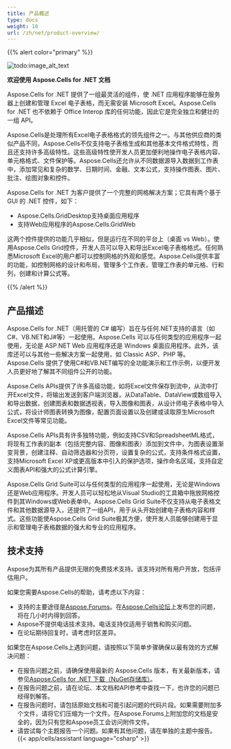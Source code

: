 ```yaml
---
title: 产品概述
type: docs
weight: 10
url: /zh/net/product-overview/
---
```


{{% alert color="primary" %}} 

![todo:image_alt_text](product-overview_1.png)

**欢迎使用 Aspose.Cells for .NET 文档**

Aspose.Cells for .NET 提供了一组最灵活的组件，使 .NET 应用程序能够在服务器上创建和管理 Excel 电子表格，而无需安装 Microsoft Excel。Aspose.Cells for .NET 也不依赖于 Office Interop 库的任何功能，因此它是完全独立和健壮的一组 API。

Aspose.Cells是处理所有Excel电子表格格式的领先组件之一。与其他供应商的类似产品不同，Aspose.Cells不仅支持电子表格生成和其他基本文件格式特性，而且还支持许多高级特性。这些高级特性使开发人员更加便利地操作电子表格内容、单元格格式、文件保护等。Aspose.Cells还允许从不同数据源导入数据到工作表中，添加常见和复杂的数学、日期时间、金融、文本公式，支持操作图表、图片、批注、绘图对象和控件。

Aspose.Cells for .NET 为客户提供了一个完整的网格解决方案；它具有两个基于 GUI 的 .NET 控件，如下：

- Aspose.Cells.GridDesktop支持桌面应用程序
- 支持Web应用程序的Aspose.Cells.GridWeb

这两个控件提供的功能几乎相似，但是运行在不同的平台上（桌面 vs Web）。使用Aspose.Cells Grid控件，开发人员可以导入和导出Excel电子表格格式。任何熟悉Microsoft Excel的用户都可以控制网格的外观和感觉。Aspose.Cells提供丰富的功能，如控制网格的设计和布局，管理多个工作表，管理工作表的单元格、行和列，创建和计算公式等。

{{% /alert %}} 
## **产品描述**
Aspose.Cells for .NET（用托管的 C# 编写）旨在与任何.NET支持的语言（如C#、VB.NET和J#等）一起使用。Aspose.Cells 可以与任何类型的应用程序一起使用，无论是 ASP.NET Web 应用程序还是 Windows 桌面应用程序。此外，该库还可以与其他一些解决方案一起使用，如 Classic ASP、PHP 等。Aspose.Cells 提供了使用C#和VB.NET编写的全功能演示和工作示例，以便开发人员更好地了解其不同组件公开的功能。

Aspose.Cells APIs提供了许多高级功能，如将Excel文件保存到流中，从流中打开Excel文件，将输出发送到客户端浏览器，从DataTable、DataView或数组导入和导出数据，创建图表和数据透视表，导入图像和图表，从设计师电子表格中导入公式，将设计师图表转换为图像，配置页面设置以及创建或读取原生Microsoft Excel文件等常见功能。

Aspose.Cells APIs具有许多独特功能，例如支持CSV和SpreadsheetML格式，将现有工作表的副本（包括完整内容、图像和图表）添加到文件中，为图表设置渐变背景，创建注释、自动筛选器和分页符，设置复杂的公式，支持条件格式设置，支持Microsoft Excel XP或更高版本中引入的保护选项，操作命名区域，支持自定义图表API和强大的公式计算引擎。

Aspose.Cells Grid Suite可以与任何类型的应用程序一起使用，无论是Windows还是Web应用程序。开发人员可以轻松地从Visual Studio的工具箱中拖放网格控件到其Windows或Web表单中。Aspose.Cells Grid Suite不仅支持从电子表格文件和其他数据源导入，还提供了一组API，用于从头开始创建电子表格内容和样式。这些功能使Aspose.Cells Grid Suite极其方便，使开发人员能够创建用于显示和管理电子表格数据的强大和专业的应用程序。
## **技术支持**
Aspose为其所有产品提供无限的免费技术支持。该支持对所有用户开放，包括评估用户。

如果您需要Aspose.Cells的帮助，请考虑以下内容：

- 支持的主要途径是[Aspose.Forums](https://forum.aspose.com)。在[Aspose.Cells论坛](https://forum.aspose.com/c/cells/9)上发布您的问题，将在几小时内得到回答。
- Aspose不提供电话技术支持。电话支持仅适用于销售和购买问题。
- 在论坛期待回复时，请考虑时区差异。

如果您在Aspose.Cells上遇到问题，请按照以下简单步骤确保以最有效的方式解决问题：

- 在报告问题之前，请确保使用最新的 Aspose.Cells 版本，有关最新版本，请参见[Aspose.Cells for .NET 下载（NuGet存储库）](https://www.nuget.org/packages/Aspose.Cells)。
- 在报告问题之前，请在论坛、本文档和API参考中查找一下，也许您的问题已经得到解答。
- 在报告问题时，请包括原始文档和可能引起问题的代码片段。如果需要附加多个文件，请将它们压缩为一个文件。在Aspose.Forums上附加您的文档是安全的，因为只有您和Aspose员工会访问附件文件。
- 请尝试每个主题报告一个问题。如果有其他问题，请在单独的主题中报告。
{{< app/cells/assistant language="csharp" >}}
